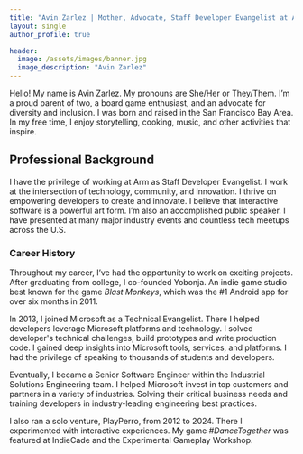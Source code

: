 ```yaml
---
title: "Avin Zarlez | Mother, Advocate, Staff Developer Evangelist at Arm"
layout: single
author_profile: true

header:
  image: /assets/images/banner.jpg
  image_description: "Avin Zarlez"
---
```


Hello! My name is Avin Zarlez. My pronouns are She/Her or They/Them. I’m a proud parent of two, a board game enthusiast, and an advocate for diversity and inclusion. I was born and raised in the San Francisco Bay Area. In my free time, I enjoy storytelling, cooking, music, and other activities that inspire.

## Professional Background

I have the privilege of working at Arm as Staff Developer Evangelist. I work at the intersection of technology, community, and innovation. I thrive on empowering developers to create and innovate. I believe that interactive software is a powerful art form. I’m also an accomplished public speaker. I have presented at many major industry events and countless tech meetups across the U.S.

### Career History

Throughout my career, I’ve had the opportunity to work on exciting projects. After graduating from college, I co-founded Yobonja. An indie game studio best known for the game _Blast Monkeys_, which was the #1 Android app for over six months in 2011.

In 2013, I joined Microsoft as a Technical Evangelist. There I helped developers leverage Microsoft platforms and technology. I solved developer's technical challenges, build prototypes and write production code. I gained deep insights into Microsoft tools, services, and platforms. I had the privilege of speaking to thousands of students and developers.

Eventually, I became a Senior Software Engineer within the Industrial Solutions Engineering team. I helped Microsoft invest in top customers and partners in a variety of industries. Solving their critical business needs and training developers in industry-leading engineering best practices.

I also ran a solo venture, PlayPerro, from 2012 to 2024. There I experimented with interactive experiences. My game _#DanceTogether_ was featured at IndieCade and the Experimental Gameplay Workshop.
